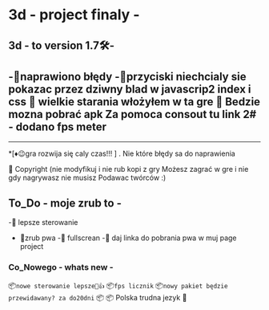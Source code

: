 # 3d - project finaly - 
## 3d - to version 1.7🛠️-
-💬naprawiono błędy 
-📕przyciski niechcialy sie pokazac przez dziwny blad w javascrip2 index i css
💞️ wielkie starania włożyłem w ta gre 
💎 Bedzie mozna pobrać apk
Za pomoca consout tu link
2# - dodano fps meter 
----
----
*[♦️😉gra rozwija się caly czas!!! ] 
\. Nie które błędy sa do naprawienia

💾 Copyright (nie modyfikuj i nie rub kopi z gry
Możesz zagrać w gre i nie gdy nagrywasz nie musisz
Podawac twórców :) 
 
## To_Do - moje zrub to - 
-📄 lepsze sterowanie
- 📄zrub pwa
-📄 fullscrean
-📄 daj linka do pobrania pwa w muj page project
### Co_Nowego - whats new - 
📦`nowe sterowanie lepsze👤👍`
📦`fps licznik`
📦`nowy pakiet będzie przewidawany? za do20dni`
📦
📦
Polska trudna jezyk 🦶
